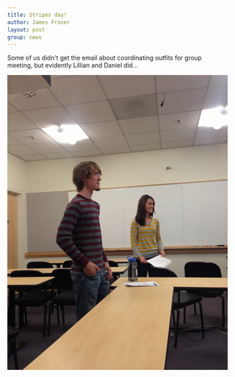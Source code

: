 ```yaml
---
title: Stripes day!
author: James Fraser
layout: post
group: news
---
```

Some of us didn't get the email about coordinating outfits for group meeting, but evidently Lillian and Daniel did...

<img src="/static/img/news/stripes.jpg" alt="strips" class="img-fluid">
